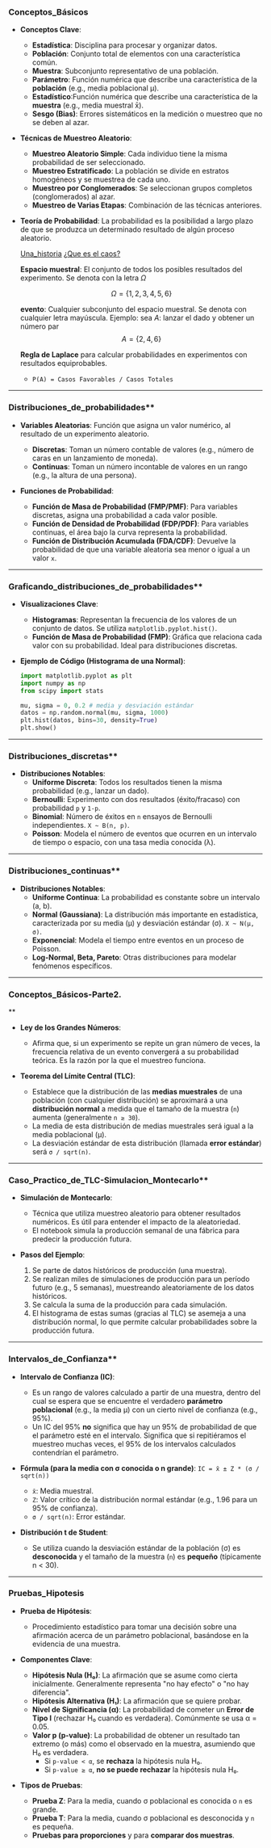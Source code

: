 ### Conceptos\_Básicos

  * **Conceptos Clave**:

      * **Estadística**: Disciplina para procesar y organizar datos.
      * **Población**: Conjunto total de elementos con una característica común.
      * **Muestra**: Subconjunto representativo de una población.
      * **Parámetro**: Función numérica que describe una característica de la **población** (e.g., media poblacional μ).
      * **Estadístico**:Función numérica que describe una característica de la **muestra** (e.g., media muestral x̄).
      * **Sesgo (Bias)**: Errores sistemáticos en la medición o muestreo que no se deben al azar.

  * **Técnicas de Muestreo Aleatorio**:

      * **Muestreo Aleatorio Simple**: Cada individuo tiene la misma probabilidad de ser seleccionado.
      * **Muestreo Estratificado**: La población se divide en estratos homogéneos y se muestrea de cada uno.
      * **Muestreo por Conglomerados**: Se seleccionan grupos completos (conglomerados) al azar.
      * **Muestreo de Varias Etapas**: Combinación de las técnicas anteriores.

  * **Teoría de Probabilidad**:
    La probabilidad es la posibilidad a largo plazo de que se produzca un determinado resultado de algún proceso aleatorio.

    [Una_historia](https://www.bbc.com/mundo/articles/cr7240y4v9jo)
    [¿Que es el caos?](https://www.youtube.com/watch?v=EOvLhZPevm0)

    **Espacio muestral**:
    El conjunto de todos los posibles resultados del experimento. Se denota con la letra $\Omega$

    $$\Omega = \{1, 2, 3, 4, 5, 6\}
    $$

    **evento**:
    Cualquier subconjunto del espacio muestral. Se denota con cualquier letra mayúscula. Ejemplo: sea $A$: lanzar el dado y obtener un número par
    $$
    A = \{2, 4, 6\}
    $$
    
      
    **Regla de Laplace** para calcular probabilidades en experimentos con resultados equiprobables.
      * `P(A) = Casos Favorables / Casos Totales`

-----

### Distribuciones\_de\_probabilidades**

  * **Variables Aleatorias**:
    Función que asigna un valor numérico, al resultado de un experimento aleatorio.

      * **Discretas**: Toman un número contable de valores (e.g., número de caras en un lanzamiento de moneda).
      * **Continuas**: Toman un número incontable de valores en un rango (e.g., la altura de una persona).

  * **Funciones de Probabilidad**:

      * **Función de Masa de Probabilidad (FMP/PMF)**: Para variables discretas, asigna una probabilidad a cada valor posible.
      * **Función de Densidad de Probabilidad (FDP/PDF)**: Para variables continuas, el área bajo la curva representa la probabilidad.
      * **Función de Distribución Acumulada (FDA/CDF)**: Devuelve la probabilidad de que una variable aleatoria sea menor o igual a un valor `x`.

-----

### Graficando\_distribuciones\_de\_probabilidades**


  * **Visualizaciones Clave**:

      * **Histogramas**: Representan la frecuencia de los valores de un conjunto de datos. Se utiliza `matplotlib.pyplot.hist()`.
      * **Función de Masa de Probabilidad (FMP)**: Gráfica que relaciona cada valor con su probabilidad. Ideal para distribuciones discretas.

  * **Ejemplo de Código (Histograma de una Normal)**:

    ```python
    import matplotlib.pyplot as plt
    import numpy as np
    from scipy import stats

    mu, sigma = 0, 0.2 # media y desviación estándar
    datos = np.random.normal(mu, sigma, 1000)
    plt.hist(datos, bins=30, density=True)
    plt.show()
    ```

-----

### Distribuciones\_discretas**

  * **Distribuciones Notables**:
      * **Uniforme Discreta**: Todos los resultados tienen la misma probabilidad (e.g., lanzar un dado).
      * **Bernoulli**: Experimento con dos resultados (éxito/fracaso) con probabilidad `p` y `1-p`.
      * **Binomial**: Número de éxitos en `n` ensayos de Bernoulli independientes. `X ~ B(n, p)`.
      * **Poisson**: Modela el número de eventos que ocurren en un intervalo de tiempo o espacio, con una tasa media conocida (λ).

-----

### Distribuciones\_continuas**

  * **Distribuciones Notables**:
      * **Uniforme Continua**: La probabilidad es constante sobre un intervalo (a, b).
      * **Normal (Gaussiana)**: La distribución más importante en estadística, caracterizada por su media (μ) y desviación estándar (σ). `X ~ N(μ, σ)`.
      * **Exponencial**: Modela el tiempo entre eventos en un proceso de Poisson.
      * **Log-Normal, Beta, Pareto**: Otras distribuciones para modelar fenómenos específicos.

-----

### Conceptos\_Básicos-Parte2.
**


  * **Ley de los Grandes Números**:

      * Afirma que, si un experimento se repite un gran número de veces, la frecuencia relativa de un evento convergerá a su probabilidad teórica. Es la razón por la que el muestreo funciona.

  * **Teorema del Límite Central (TLC)**:

      * Establece que la distribución de las **medias muestrales** de una población (con cualquier distribución) se aproximará a una **distribución normal** a medida que el tamaño de la muestra (`n`) aumenta (generalmente `n ≥ 30`).
      * La media de esta distribución de medias muestrales será igual a la media poblacional (μ).
      * La desviación estándar de esta distribución (llamada **error estándar**) será `σ / sqrt(n)`.

-----

### Caso\_Practico\_de\_TLC-Simulacion\_Montecarlo**

  * **Simulación de Montecarlo**:

      * Técnica que utiliza muestreo aleatorio para obtener resultados numéricos. Es útil para entender el impacto de la aleatoriedad.
      * El notebook simula la producción semanal de una fábrica para predecir la producción futura.

  * **Pasos del Ejemplo**:

    1.  Se parte de datos históricos de producción (una muestra).
    2.  Se realizan miles de simulaciones de producción para un período futuro (e.g., 5 semanas), muestreando aleatoriamente de los datos históricos.
    3.  Se calcula la suma de la producción para cada simulación.
    4.  El histograma de estas sumas (gracias al TLC) se asemeja a una distribución normal, lo que permite calcular probabilidades sobre la producción futura.

-----

### Intervalos\_de\_Confianza**

  * **Intervalo de Confianza (IC)**:

      * Es un rango de valores calculado a partir de una muestra, dentro del cual se espera que se encuentre el verdadero **parámetro poblacional** (e.g., la media μ) con un cierto nivel de confianza (e.g., 95%).
      * Un IC del 95% **no** significa que hay un 95% de probabilidad de que el parámetro esté en el intervalo. Significa que si repitiéramos el muestreo muchas veces, el 95% de los intervalos calculados contendrían el parámetro.

  * **Fórmula (para la media con σ conocida o n grande)**:
    `IC = x̄ ± Z * (σ / sqrt(n))`

      * `x̄`: Media muestral.
      * `Z`: Valor crítico de la distribución normal estándar (e.g., 1.96 para un 95% de confianza).
      * `σ / sqrt(n)`: Error estándar.

  * **Distribución t de Student**:

      * Se utiliza cuando la desviación estándar de la población (σ) es **desconocida** y el tamaño de la muestra (`n`) es **pequeño** (típicamente n \< 30).

-----

### **Pruebas\_Hipotesis**


  * **Prueba de Hipótesis**:

      * Procedimiento estadístico para tomar una decisión sobre una afirmación acerca de un parámetro poblacional, basándose en la evidencia de una muestra.

  * **Componentes Clave**:

      * **Hipótesis Nula (H₀)**: La afirmación que se asume como cierta inicialmente. Generalmente representa "no hay efecto" o "no hay diferencia".
      * **Hipótesis Alternativa (H₁)**: La afirmación que se quiere probar.
      * **Nivel de Significancia (α)**: La probabilidad de cometer un **Error de Tipo I** (rechazar H₀ cuando es verdadera). Comúnmente se usa α = 0.05.
      * **Valor p (p-value)**: La probabilidad de obtener un resultado tan extremo (o más) como el observado en la muestra, asumiendo que H₀ es verdadera.
          * Si `p-value < α`, se **rechaza** la hipótesis nula H₀.
          * Si `p-value ≥ α`, **no se puede rechazar** la hipótesis nula H₀.

  * **Tipos de Pruebas**:

      * **Prueba Z**: Para la media, cuando σ poblacional es conocida o `n` es grande.
      * **Prueba T**: Para la media, cuando σ poblacional es desconocida y `n` es pequeña.
      * **Pruebas para proporciones** y para **comparar dos muestras**.

